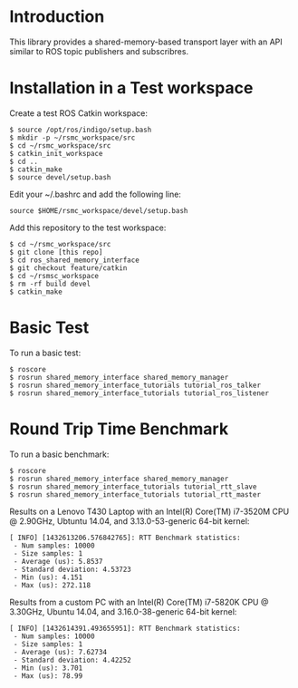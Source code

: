 # Introduction #

This library provides a shared-memory-based transport layer with an API similar to ROS topic publishers and subscribres.

# Installation in a Test workspace #

Create a test ROS Catkin workspace:

    $ source /opt/ros/indigo/setup.bash
    $ mkdir -p ~/rsmc_workspace/src
    $ cd ~/rsmc_workspace/src
    $ catkin_init_workspace
    $ cd ..
    $ catkin_make
    $ source devel/setup.bash

Edit your ~/.bashrc and add the following line:

    source $HOME/rsmc_workspace/devel/setup.bash

Add this repository to the test workspace:

    $ cd ~/rsmc_workspace/src
    $ git clone [this repo]
    $ cd ros_shared_memory_interface
    $ git checkout feature/catkin
    $ cd ~/rsmsc_workspace
    $ rm -rf build devel
    $ catkin_make

# Basic Test #
To run a basic test:

    $ roscore
    $ rosrun shared_memory_interface shared_memory_manager
    $ rosrun shared_memory_interface_tutorials tutorial_ros_talker
    $ rosrun shared_memory_interface_tutorials tutorial_ros_listener

# Round Trip Time Benchmark #

To run a basic benchmark:

    $ roscore
    $ rosrun shared_memory_interface shared_memory_manager
    $ rosrun shared_memory_interface_tutorials tutorial_rtt_slave
    $ rosrun shared_memory_interface_tutorials tutorial_rtt_master

Results on a Lenovo T430 Laptop with an Intel(R) Core(TM) i7-3520M CPU @ 2.90GHz, Ubtuntu 14.04, and 3.13.0-53-generic 64-bit kernel:

    [ INFO] [1432613206.576842765]: RTT Benchmark statistics:
     - Num samples: 10000
     - Size samples: 1
     - Average (us): 5.8537
     - Standard deviation: 4.53723
     - Min (us): 4.151
     - Max (us): 272.118

Results from a custom PC with an Intel(R) Core(TM) i7-5820K CPU @ 3.30GHz, Ubuntu 14.04, and 3.16.0-38-generic 64-bit kernel:

    [ INFO] [1432614391.493655951]: RTT Benchmark statistics:
     - Num samples: 10000
     - Size samples: 1
     - Average (us): 7.62734
     - Standard deviation: 4.42252
     - Min (us): 3.701
     - Max (us): 78.99